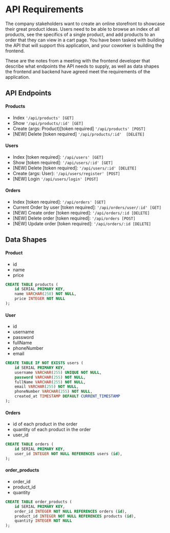 # API Requirements

The company stakeholders want to create an online storefront to showcase their great product ideas. Users need to be able to browse an index of all products, see the specifics of a single product, and add products to an order that they can view in a cart page. You have been tasked with building the API that will support this application, and your coworker is building the frontend.

These are the notes from a meeting with the frontend developer that describe what endpoints the API needs to supply, as well as data shapes the frontend and backend have agreed meet the requirements of the application.

## API Endpoints

#### Products

- Index `'/api/products' [GET]`
- Show `'/api/products/:id' [GET]`
- Create (args: Product)[token required] `'/api/products' [POST]`
- [NEW] Delete [token required] `'/api/products/:id'  [DELETE]`

#### Users

- Index [token required]: `'/api/users' [GET]`
- Show [token required]: `'/api/users/:id' [GET]`
- [NEW] Delete [token required]: `'/api/users/:id' [DELETE]`
- Create (args: User): `'/api/users/register' [POST]`
- [NEW] Login `'/api/users/login' [POST]`

#### Orders

- Index [token required]: `'/api/orders' [GET]`
- Current Order by user [token required]: `'/api/orders/user/:id' [GET]`
- [NEW] Create order [token required]: `'/api/orders/:id [DELETE]`
- [NEW] Delete order [token required]: `'/api/orders [POST]`
- [NEW] Update order [token required]: `'/api/orders/:id [DELETE]`

## Data Shapes

#### Product

- id
- name
- price

```sql
CREATE TABLE products (
    id SERIAL PRIMARY KEY,
    name VARCHAR(250) NOT NULL,
    price INTEGER NOT NULL
);
```

#### User

- id
- username
- password
- fullName
- phoneNumber
- email

```sql
CREATE TABLE IF NOT EXISTS users (
    id SERIAL PRIMARY KEY,
    username VARCHAR(255) UNIQUE NOT NULL,
    password VARCHAR(255) NOT NULL,
    fullName VARCHAR(255) NOT NULL,
    email VARCHAR(255) NOT NULL,
    phoneNumber VARCHAR(255) NOT NULL,
    created_at TIMESTAMP DEFAULT CURRENT_TIMESTAMP
);
```

#### Orders

- id of each product in the order
- quantity of each product in the order
- user_id

```sql
CREATE TABLE orders (
    id SERIAL PRIMARY KEY,
    user_id INTEGER NOT NULL REFERENCES users (id),
);
```

#### order_products

- order_id
- product_id
- quantity

```sql
CREATE TABLE order_products (
    id SERIAL PRIMARY KEY,
    order_id INTEGER NOT NULL REFERENCES orders (id),
    product_id INTEGER NOT NULL REFERENCES products (id),
    quantity INTEGER NOT NULL
);
```
